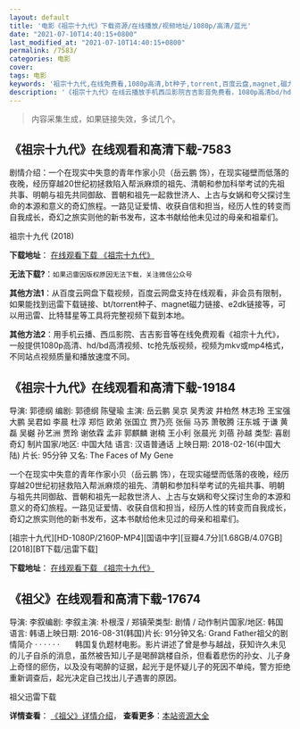 ```yaml
---
layout: default
title: '电影《祖宗十九代》下载资源/在线播放/视频地址/1080p/高清/蓝光'
date: "2021-07-10T14:40:15+0800"
last_modified_at: "2021-07-10T14:40:15+0800"
permalink: /7583/
categories: 电影
cover:
tags: 电影
keywords: '祖宗十九代,在线免费看,1080p高清,bt种子,torrent,百度云盘,magnet,磁力链,迅雷下载资源'
description: '《祖宗十九代》在线云播放手机西瓜影院吉吉影音免费看，1080p高清bd/hd未删减完整版和tc抢先枪版，mkv/mp4格式，附带bt/torrent种子、magnet/磁力链、百度云盘、网盘资源迅雷下载链接'
---
```


>内容采集生成，如果链接失效，多试几个。


## 《祖宗十九代》在线观看和高清下载-7583

剧情介绍：一个在现实中失意的青年作家小贝（岳云鹏 饰），在现实碰壁而低落的夜晚，经历穿越20世纪初拯救陷入帮派麻烦的祖先、清朝和参加科举考试的先祖共事、明朝与祖先共同御敌、晋朝和祖先一起救世济人、上古与女娲和夸父探讨生命的本源和意义的奇幻旅程。一路见证爱情、收获自信和担当，经历人性的转变而自我成长，奇幻之旅实则他的新书发布，这本书献给他未见过的母亲和祖辈们。


祖宗十九代 (2018)

**下载地址**： [在线观看下载 《祖宗十九代》](https://www.btbtdy.me/btdy/dy12422.html) 


**无法下载?**：`如果迅雷因版权原因无法下载，关注微信公众号 `

**其他方法1**：从百度云网盘下载视频，百度云网盘支持在线观看，非会员有限制，如果能找到迅雷下载链接、bt/torrent种子、magnet磁力链接、e2dk链接等，可以用迅雷、比特彗星等工具将完整视频下载到本地。

**其他方法2**：用手机云播、西瓜影院、吉吉影音等在线免费观看《祖宗十九代》，一般提供1080p高清、hd/bd高清视频、tc抢先版视频，视频为mkv或mp4格式，不同站点视频质量和播放速度不同。


## 《祖宗十九代》在线观看和高清下载-19184

导演: 郭德纲 编剧: 郭德纲 陈璧瑜 主演: 岳云鹏 吴京 吴秀波 井柏然 林志玲 王宝强 大鹏 吴君如 李晨 杜淳 郑恺 欧弟 张国立 贾乃亮 张俪 马苏 萧敬腾 汪东城 于谦 黄磊 吴樾 孙艺洲 贾玲 谢依霖 孟非 郭麒麟 谢楠 王小利 张晨光 刘蓓 孙越 类型: 喜剧 奇幻 制片国家/地区: 中国大陆 语言: 汉语普通话 上映日期: 2018-02-16(中国大陆) 片长: 95分钟 又名: The Faces of My Gene

一个在现实中失意的青年作家小贝（岳云鹏 饰），在现实碰壁而低落的夜晚，经历穿越20世纪初拯救陷入帮派麻烦的祖先、清朝和参加科举考试的先祖共事、明朝与祖先共同御敌、晋朝和祖先一起救世济人、上古与女娲和夸父探讨生命的本源和意义的奇幻旅程。一路见证爱情、收获自信和担当，经历人性的转变而自我成长，奇幻之旅实则他的新书发布，这本书献给他未见过的母亲和祖辈们。


[祖宗十九代][HD-1080P/2160P-MP4][国语中字][豆瓣4.7分][1.68GB/4.07GB][2018][BT下载/迅雷下载]

**下载地址**： [在线观看下载 《祖宗十九代》](https://www.btdx8.com/torrent/zzsjd_2018.html) 


## 《祖父》在线观看和高清下载-17674

导演: 李叙编剧: 李叙主演: 朴根滢 / 郑镇荣类型: 剧情 / 动作制片国家/地区: 韩国语言: 韩语上映日期: 2016-08-31(韩国)片长: 91分钟又名: Grand Father祖父的剧情简介  ·  ·  ·  ·  ·  ·　　韩国复仇题材电影。影片讲述了曾是参与越战，获知许久未见的儿子自杀的消息，虽然被告知儿子是喝醉跳楼自杀，但看着悲伤的孙女、儿子身上奇怪的瘀伤，以及没有喝醉的证据，起光于是怀疑儿子的死因不单纯，警方拒绝重新调查后，起光决定自己找出儿子遇害的原因。


祖父迅雷下载

**详情查看**： [《祖父》详情介绍](/movie/17674/)， **查看更多**：[本站资源大全](/movie/t/all/)

